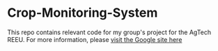 # Crop-Monitoring-System
This repo contains relevant code for my group's project for the AgTech REEU.
For more information, please [visit the Google site here](https://sites.google.com/view/tamucc-reeu/home?authuser=0)
